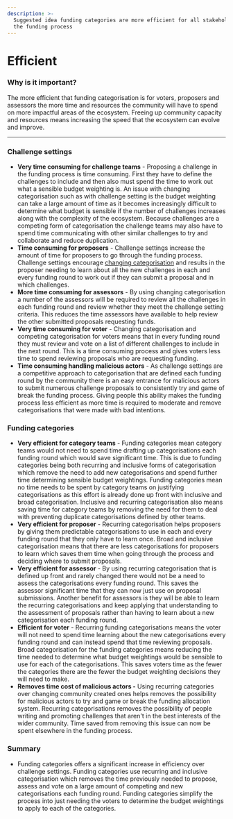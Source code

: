 ```yaml
---
description: >-
  Suggested idea funding categories are more efficient for all stakeholders in
  the funding process
---
```


# Efficient

### **Why is it important?**

The more efficient that funding categorisation is for voters, proposers and assessors the more time and resources the community will have to spend on more impactful areas of the ecosystem. Freeing up community capacity and resources means increasing the speed that the ecosystem can evolve and improve.

****

### Challenge settings

* **Very time consuming for challenge teams** - Proposing a challenge in the funding process is time consuming. First they have to define the challenges to include and then also must spend the time to work out what a sensible budget weighting is. An issue with changing categorisation such as with challenge setting is the budget weighting can take a large amount of time as it becomes increasingly difficult to determine what budget is sensible if the number of challenges increases along with the complexity of the ecosystem. Because challenges are a competing form of categorisation the challenge teams may also have to spend time communicating with other similar challenges to try and collaborate and reduce duplication.&#x20;
* **Time consuming for proposers** - Challenge settings increase the amount of time for proposers to go through the funding process. Challenge settings encourage [changing categorisation](../approaches/recurring-vs-changing-categorisations.md) and results in the proposer needing to learn about all the new challenges in each and every funding round to work out if they can submit a proposal and in which challenges.
* **More time consuming for assessors** - By using changing categorisation a number of the assessors will be required to review all the challenges in each funding round and review whether they meet the challenge setting criteria. This reduces the time assessors have available to help review the other submitted proposals requesting funds.&#x20;
* **Very time consuming for voter** - Changing categorisation and competing categorisation for voters means that in every funding round they must review and vote on a list of different challenges to include in the next round. This is a time consuming process and gives voters less time to spend reviewing proposals who are requesting funding.&#x20;
* **Time consuming handling malicious actors** - As challenge settings are a competitive approach to categorisation that are defined each funding round by the community there is an easy entrance for malicious actors to submit numerous challenge proposals to consistently try and game of break the funding process. Giving people this ability makes the funding process less efficient as more time is required to moderate and remove categorisations that were made with bad intentions.



### Funding categories

* **Very efficient for category teams** - Funding categories mean category teams would not need to spend time drafting up categorisations each funding round which would save significant time. This is due to funding categories being both recurring and inclusive forms of categorisation which remove the need to add new categorisations and spend further time determining sensible budget weightings. Funding categories mean no time needs to be spent by category teams on justifying categorisations as this effort is already done up front with inclusive and broad categorisation. Inclusive and recurring categorisation also means saving time for category teams by removing the need for them to deal with preventing duplicate categorisations defined by other teams.
* **Very efficient for proposer** - Recurring categorisation helps proposers by giving them predictable categorisations to use in each and every funding round that they only have to learn once. Broad and inclusive categorisation means that there are less categorisations for proposers to learn which saves them time when going through the process and deciding where to submit proposals.&#x20;
* **Very efficient for assessor** - By using recurring categorisation that is defined up front and rarely changed there would not be a need to assess the categorisations every funding round. This saves the assessor significant time that they can now just use on proposal submissions. Another benefit for assessors is they will be able to learn the recurring categorisations and keep applying that understanding to the assessment of proposals rather than having to learn about a new categorisation each funding round.
* **Efficient for voter** - Recurring funding categorisations means the voter will not need to spend time learning about the new categorisations every funding round and can instead spend that time reviewing proposals. Broad categorisation for the funding categories means reducing the time needed to determine what budget weightings would be sensible to use for each of the categorisations. This saves voters time as the fewer the categories there are the fewer the budget weighting decisions they will need to make.
* **Removes time cost of malicious actors -** Using recurring categories over changing community created ones helps removes the possibility for malicious actors to try and game or break the funding allocation system. Recurring categorisations removes the possibility of people writing and promoting challenges that aren't in the best interests of the wider community. Time saved from removing this issue can now be spent elsewhere in the funding process.



### **Summary**

* Funding categories offers a significant increase in efficiency over challenge settings. Funding categories use recurring and inclusive categorisation which removes the time previously needed to propose, assess and vote on a large amount of competing and new categorisations each funding round. Funding categories simplify the process into just needing the voters to determine the budget weightings to apply to each of the categories.

